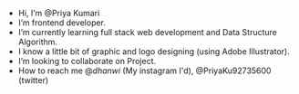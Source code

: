 -  Hi, I’m @Priya Kumari
-  I’m frontend developer.
-  I’m currently learning full stack web development and Data Structure Algorithm.
-  I know a little bit of graphic and logo designing (using Adobe Illustrator).
-  I’m looking to collaborate on Project.
-  How to reach me @_dhanwi_ (My instagram I'd), @PriyaKu92735600 (twitter)

<!---
Dhanwi/Dhanwi is a ✨ special ✨ repository because its `README.md` (this file) appears on your GitHub profile.
You can click the Preview link to take a look at your changes.
--->
